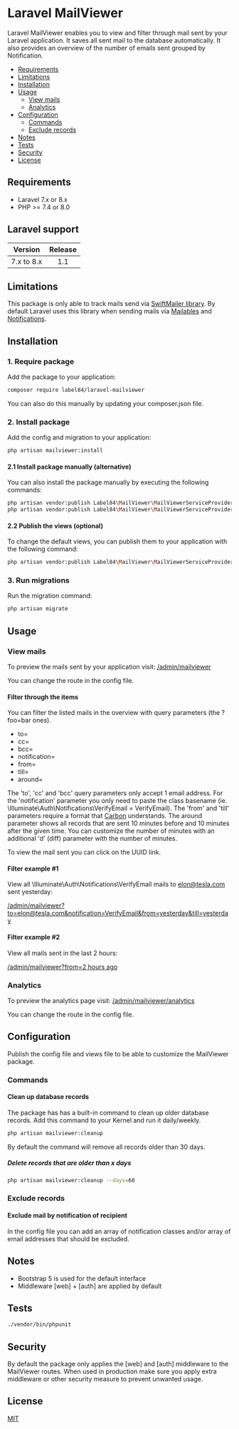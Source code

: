 # Laravel MailViewer

Laravel MailViewer enables you to view and filter through mail sent by your Laravel application. It saves all sent mail to the database automatically. It also provides an overview of the number of emails sent grouped by Notification.

- [Requirements](#requirements)
- [Limitations](#limitations)
- [Installation](#installation)
- [Usage](#usage)
  - [View mails](#view-mails)
  - [Analytics](#analytics)
- [Configuration](#configuration)
  - [Commands](#commands)
  - [Exclude records](#exclude-records)
- [Notes](#Notes)
- [Tests](#tests)
- [Security](#security)
- [License](#license)

## Requirements

- Laravel 7.x or 8.x
- PHP >= 7.4 or 8.0

## Laravel support

| Version       | Release       |
|:-------------:|:-------------:|
| 7.x to 8.x    | 1.1           |


## Limitations

This package is only able to track mails send via [SwiftMailer library](https://swiftmailer.symfony.com). By default Laravel uses this library when sending mails via [Mailables](https://laravel.com/docs/8.x/mail) and [Notifications](https://laravel.com/docs/8.x/notifications).

## Installation

### 1. Require package

Add the package to your application:

```sh
composer require label84/laravel-mailviewer
```

You can also do this manually by updating your composer.json file.

### 2. Install package

Add the config and migration to your application:

```sh
php artisan mailviewer:install
```

#### 2.1 Install package manually (alternative)

You can also install the package manually by executing the following commands:

```sh
php artisan vendor:publish Label84\MailViewer\MailViewerServiceProvider --config
php artisan vendor:publish Label84\MailViewer\MailViewerServiceProvider --migrations
```

#### 2.2 Publish the views (optional)

To change the default views, you can publish them to your application with the following command:

```sh
php artisan vendor:publish Label84\MailViewer\MailViewerServiceProvider --views
```

### 3. Run migrations

Run the migration command:

```sh
php artisan migrate
```

## Usage

### View mails

To preview the mails sent by your application visit: <ins>/admin/mailviewer</ins>

You can change the route in the config file.

#### Filter through the items

You can filter the listed mails in the overview with query parameters (the ?foo=bar ones).

- to=
- cc=
- bcc=
- notification=
- from=
- till=
- around=

The 'to', 'cc' and 'bcc' query parameters only accept 1 email address. For the 'notification' parameter you only need to paste the class basename (ie. \Illuminate\Auth\Notifications\VerifyEmail = VerifyEmail). The 'from' and 'till' parameters require a format that [Carbon](https://carbon.nesbot.com/docs) understands. The around parameter shows all records that are sent 10 minutes before and 10 minutes after the given time. You can customize the number of minutes with an additional 'd' (diff) parameter with the number of minutes.

To view the mail sent you can click on the UUID link.

#### Filter example #1

View all \Illuminate\Auth\Notifications\VerifyEmail mails to elon@tesla.com sent yesterday:

<ins>/admin/mailviewer?to=elon@tesla.com&notification=VerifyEmail&from=yesterday&till=yesterday</ins>

#### Filter example #2

View all mails sent in the last 2 hours:

<ins>/admin/mailviewer?from=2 hours ago</ins>

### Analytics

To preview the analytics page visit: <ins>/admin/mailviewer/analytics</ins>

You can change the route in the config file.

## Configuration

Publish the config file and views file to be able to customize the MailViewer package.

### Commands

#### Clean up database records

The package has has a built-in command to clean up older database records. Add this command to your Kernel and run it daily/weekly.

```sh
php artisan mailviewer:cleanup
```

By default the command will remove all records older than 30 days.

##### Delete records that are older than x days

```sh
php artisan mailviewer:cleanup --days=60
```

### Exclude records

#### Exclude mail by notification of recipient

In the config file you can add an array of notification classes and/or array of email addresses that should be excluded.

## Notes

- Bootstrap 5 is used for the default interface
- Middleware [web] + [auth] are applied by default

## Tests

```sh
./vendor/bin/phpunit
```

## Security

By default the package only applies the [web] and [auth] middleware to the MailViewer routes. When used in production make sure you apply extra middleware or other security measure to prevent unwanted usage.

## License

[MIT](https://opensource.org/licenses/MIT)
